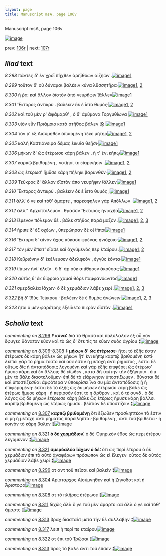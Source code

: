 ```yaml
---
layout: page
title: Manuscript msA, page 106v
---
```


Manuscript msA, page 106v

[![image](http://www.homermultitext.org/iipsrv?OBJ=IIP,1.0&FIF=/project/homer/pyramidal/deepzoom/hmt/vaimg/2017a/VA106VN_0609.tif&WID=100&CVT=JPEG)](http://www.homermultitext.org/ict2/?urn=urn:cite2:hmt:vaimg.2017a:VA106VN_0609)

prev:  [106r](../106r) | next:  [107r](../107r)

## *Iliad* text

*8.298* <a id="8.298"/> πάντες δ' ἐν χροῒ πῆχθεν ἀρηϊθόων αἰζηῶν .[![image](http://www.homermultitext.org/iipsrv?OBJ=IIP,1.0&FIF=/project/homer/pyramidal/deepzoom/hmt/vaimg/2017a/VA106VN_0609.tif&RGN=0.4505,0.2434,0.4184,0.0361&WID=1000&CVT=JPEG)](http://www.homermultitext.org/ict2/?urn=urn:cite2:hmt:vaimg.2017a:VA106VN_0609@0.4505,0.2434,0.4184,0.0361)[1](#msA_8.1)

*8.299* <a id="8.299"/> τοῦτον δ' οὐ δύναμαι βαλέειν κύνα λϋσσητῆρα·[![image](http://www.homermultitext.org/iipsrv?OBJ=IIP,1.0&FIF=/project/homer/pyramidal/deepzoom/hmt/vaimg/2017a/VA106VN_0609.tif&RGN=0.4344,0.266,0.4505,0.0323&WID=1000&CVT=JPEG)](http://www.homermultitext.org/ict2/?urn=urn:cite2:hmt:vaimg.2017a:VA106VN_0609@0.4344,0.266,0.4505,0.0323)[1](#msA_8.1), [2](#msA_8.204)

*8.300* <a id="8.300"/> ῆ ῥα· καὶ ἄλλον ὀϊστὸν ἀπὸ νευρῆφιν ἴ̈αλλεν[![image](http://www.homermultitext.org/iipsrv?OBJ=IIP,1.0&FIF=/project/homer/pyramidal/deepzoom/hmt/vaimg/2017a/VA106VN_0609.tif&RGN=0.4464,0.2863,0.4114,0.0323&WID=1000&CVT=JPEG)](http://www.homermultitext.org/ict2/?urn=urn:cite2:hmt:vaimg.2017a:VA106VN_0609@0.4464,0.2863,0.4114,0.0323)[1](#msA_8.1)

*8.301* <a id="8.301"/> Ἕκτορος ἀντικρὺ . 					βαλέειν δέ ἑ ΐετο θυμός·[![image](http://www.homermultitext.org/iipsrv?OBJ=IIP,1.0&FIF=/project/homer/pyramidal/deepzoom/hmt/vaimg/2017a/VA106VN_0609.tif&RGN=0.4434,0.3043,0.4114,0.0323&WID=1000&CVT=JPEG)](http://www.homermultitext.org/ict2/?urn=urn:cite2:hmt:vaimg.2017a:VA106VN_0609@0.4434,0.3043,0.4114,0.0323)[1](#msA_8.1), [2](#msAim_8.212)

*8.302* <a id="8.302"/> καὶ τοῦ μὲν ρ' ἀφάμαρθ' , ὁ δ' ἀμύμονα Γοργυθίωνα 				[![image](http://www.homermultitext.org/iipsrv?OBJ=IIP,1.0&FIF=/project/homer/pyramidal/deepzoom/hmt/vaimg/2017a/VA106VN_0609.tif&RGN=0.4505,0.3186,0.4384,0.0323&WID=1000&CVT=JPEG)](http://www.homermultitext.org/ict2/?urn=urn:cite2:hmt:vaimg.2017a:VA106VN_0609@0.4505,0.3186,0.4384,0.0323)[1](#msA_8.1)

*8.303* <a id="8.303"/> υἱὸν εῢν Πριάμοιο κατὰ στῆθος βάλεν ἰ̈ῷ·[![image](http://www.homermultitext.org/iipsrv?OBJ=IIP,1.0&FIF=/project/homer/pyramidal/deepzoom/hmt/vaimg/2017a/VA106VN_0609.tif&RGN=0.4354,0.3396,0.4164,0.0323&WID=1000&CVT=JPEG)](http://www.homermultitext.org/ict2/?urn=urn:cite2:hmt:vaimg.2017a:VA106VN_0609@0.4354,0.3396,0.4164,0.0323)[1](#msA_8.1)

*8.304* <a id="8.304"/> τόν ῥ' ἐξ Αισύμηθεν ὀπυιομένη τέκε μήτηρ[![image](http://www.homermultitext.org/iipsrv?OBJ=IIP,1.0&FIF=/project/homer/pyramidal/deepzoom/hmt/vaimg/2017a/VA106VN_0609.tif&RGN=0.4535,0.3576,0.4074,0.0323&WID=1000&CVT=JPEG)](http://www.homermultitext.org/ict2/?urn=urn:cite2:hmt:vaimg.2017a:VA106VN_0609@0.4535,0.3576,0.4074,0.0323)[1](#msA_8.1), [2](#msAim_8.213)

*8.305* <a id="8.305"/> καλὴ Καστιάνειρα δέμας 					ἐικυῖα θεῇσι·[![image](http://www.homermultitext.org/iipsrv?OBJ=IIP,1.0&FIF=/project/homer/pyramidal/deepzoom/hmt/vaimg/2017a/VA106VN_0609.tif&RGN=0.4535,0.3779,0.4134,0.0323&WID=1000&CVT=JPEG)](http://www.homermultitext.org/ict2/?urn=urn:cite2:hmt:vaimg.2017a:VA106VN_0609@0.4535,0.3779,0.4134,0.0323)[1](#msA_8.1)

*8.306* <a id="8.306"/> μήκων δ' ὣς ἑτέρωσε κάρη βάλεν . ἥ τ' ἐνι κήπῳ[![image](http://www.homermultitext.org/iipsrv?OBJ=IIP,1.0&FIF=/project/homer/pyramidal/deepzoom/hmt/vaimg/2017a/VA106VN_0609.tif&RGN=0.4394,0.3959,0.4535,0.0316&WID=1000&CVT=JPEG)](http://www.homermultitext.org/ict2/?urn=urn:cite2:hmt:vaimg.2017a:VA106VN_0609@0.4394,0.3959,0.4535,0.0316)[1](#msA_8.1)

*8.307* <a id="8.307"/> καρπῷ βριθομένη , νοτίῃσί τε εἰαρινῇσιν .[![image](http://www.homermultitext.org/iipsrv?OBJ=IIP,1.0&FIF=/project/homer/pyramidal/deepzoom/hmt/vaimg/2017a/VA106VN_0609.tif&RGN=0.4404,0.414,0.4454,0.0316&WID=1000&CVT=JPEG)](http://www.homermultitext.org/ict2/?urn=urn:cite2:hmt:vaimg.2017a:VA106VN_0609@0.4404,0.414,0.4454,0.0316)[1](#msA_8.207), [2](#msA_8.1)

*8.308* <a id="8.308"/> ὡς ἑτέρωσ' ἤμῡσε κάρη πήληκι βαρυνθέν·[![image](http://www.homermultitext.org/iipsrv?OBJ=IIP,1.0&FIF=/project/homer/pyramidal/deepzoom/hmt/vaimg/2017a/VA106VN_0609.tif&RGN=0.4424,0.4305,0.4244,0.0316&WID=1000&CVT=JPEG)](http://www.homermultitext.org/ict2/?urn=urn:cite2:hmt:vaimg.2017a:VA106VN_0609@0.4424,0.4305,0.4244,0.0316)[1](#msAim_8.214), [2](#msA_8.1)

*8.309* <a id="8.309"/> Τεῦκρος δ' ἄλλον 					ὀϊστὸν ἀπο νευρῆφιν ἴ̈αλλεν[![image](http://www.homermultitext.org/iipsrv?OBJ=IIP,1.0&FIF=/project/homer/pyramidal/deepzoom/hmt/vaimg/2017a/VA106VN_0609.tif&RGN=0.4555,0.45,0.4294,0.0346&WID=1000&CVT=JPEG)](http://www.homermultitext.org/ict2/?urn=urn:cite2:hmt:vaimg.2017a:VA106VN_0609@0.4555,0.45,0.4294,0.0346)[1](#msA_8.1)

*8.310* <a id="8.310"/> Ἕκτορος ἀντικρὺ . 					βαλέειν δέ ἑ ΐετο θυμὸς ,[![image](http://www.homermultitext.org/iipsrv?OBJ=IIP,1.0&FIF=/project/homer/pyramidal/deepzoom/hmt/vaimg/2017a/VA106VN_0609.tif&RGN=0.4555,0.4688,0.4084,0.0346&WID=1000&CVT=JPEG)](http://www.homermultitext.org/ict2/?urn=urn:cite2:hmt:vaimg.2017a:VA106VN_0609@0.4555,0.4688,0.4084,0.0346)[1](#msA_8.1)

*8.311* <a id="8.311"/> ἀλλ' ό γε καὶ τόθ' ἅμαρτε , παρέσφηλεν γὰρ Ἀπόλλων ·[![image](http://www.homermultitext.org/iipsrv?OBJ=IIP,1.0&FIF=/project/homer/pyramidal/deepzoom/hmt/vaimg/2017a/VA106VN_0609.tif&RGN=0.4555,0.4853,0.4334,0.0361&WID=1000&CVT=JPEG)](http://www.homermultitext.org/ict2/?urn=urn:cite2:hmt:vaimg.2017a:VA106VN_0609@0.4555,0.4853,0.4334,0.0361)[1](#msA_8.1), [2](#msAim_8.215)

*8.312* <a id="8.312"/> ἀλλ`' Ἀρχεπτόλεμον . 					θρασὺν Ἕκτορος ἡνιοχῆα[![image](http://www.homermultitext.org/iipsrv?OBJ=IIP,1.0&FIF=/project/homer/pyramidal/deepzoom/hmt/vaimg/2017a/VA106VN_0609.tif&RGN=0.4424,0.5064,0.4454,0.0353&WID=1000&CVT=JPEG)](http://www.homermultitext.org/ict2/?urn=urn:cite2:hmt:vaimg.2017a:VA106VN_0609@0.4424,0.5064,0.4454,0.0353)[1](#msA_8.1), [2](#msA_8.208)

*8.313* <a id="8.313"/> ϊέμενον πόλεμον δὲ . βάλε στῆθος παρὰ μαζὸν .[![image](http://www.homermultitext.org/iipsrv?OBJ=IIP,1.0&FIF=/project/homer/pyramidal/deepzoom/hmt/vaimg/2017a/VA106VN_0609.tif&RGN=0.4474,0.5237,0.4424,0.0376&WID=1000&CVT=JPEG)](http://www.homermultitext.org/ict2/?urn=urn:cite2:hmt:vaimg.2017a:VA106VN_0609@0.4474,0.5237,0.4424,0.0376)[1](#msAint_8.219), [2](#msAim_8.216), [3](#msA_8.1)

*8.314* <a id="8.314"/> ήριπε δ' ἐξ οχέων , ὑπερώησαν δέ οἱ ἵ̈πποι[![image](http://www.homermultitext.org/iipsrv?OBJ=IIP,1.0&FIF=/project/homer/pyramidal/deepzoom/hmt/vaimg/2017a/VA106VN_0609.tif&RGN=0.4575,0.544,0.4014,0.0353&WID=1000&CVT=JPEG)](http://www.homermultitext.org/ict2/?urn=urn:cite2:hmt:vaimg.2017a:VA106VN_0609@0.4575,0.544,0.4014,0.0353)[1](#msA_8.1)

*8.316* <a id="8.316"/> Ἕκτορα δ' αἰνὸν ἄχος 					πύκασε φρένας ἡνιόχοιο·[![image](http://www.homermultitext.org/iipsrv?OBJ=IIP,1.0&FIF=/project/homer/pyramidal/deepzoom/hmt/vaimg/2017a/VA106VN_0609.tif&RGN=0.4424,0.5642,0.4545,0.0331&WID=1000&CVT=JPEG)](http://www.homermultitext.org/ict2/?urn=urn:cite2:hmt:vaimg.2017a:VA106VN_0609@0.4424,0.5642,0.4545,0.0331)[1](#msA_8.1), [2](#msAint_8.220)

*8.317* <a id="8.317"/> τὸν μὲν ἔπειτ' εἴασε καὶ ἀχνύμενός περ ἑταίρου .[![image](http://www.homermultitext.org/iipsrv?OBJ=IIP,1.0&FIF=/project/homer/pyramidal/deepzoom/hmt/vaimg/2017a/VA106VN_0609.tif&RGN=0.4374,0.583,0.4585,0.0368&WID=1000&CVT=JPEG)](http://www.homermultitext.org/ict2/?urn=urn:cite2:hmt:vaimg.2017a:VA106VN_0609@0.4374,0.583,0.4585,0.0368)[1](#msA_8.1), [2](#msAim_8.217)

*8.318* <a id="8.318"/> Κεβριόνην δ' ἐκέλευσεν 					ἀδελφεὸν , ἐγγὺς ἐόντα·[![image](http://www.homermultitext.org/iipsrv?OBJ=IIP,1.0&FIF=/project/homer/pyramidal/deepzoom/hmt/vaimg/2017a/VA106VN_0609.tif&RGN=0.4585,0.6011,0.4354,0.0331&WID=1000&CVT=JPEG)](http://www.homermultitext.org/ict2/?urn=urn:cite2:hmt:vaimg.2017a:VA106VN_0609@0.4585,0.6011,0.4354,0.0331)[1](#msA_8.1)

*8.319* <a id="8.319"/> ἵ̈ππων ἡνί' ἑλεῖν . ὃ δ' ὰρ οὐκ απίθησεν ἀκούσας·[![image](http://www.homermultitext.org/iipsrv?OBJ=IIP,1.0&FIF=/project/homer/pyramidal/deepzoom/hmt/vaimg/2017a/VA106VN_0609.tif&RGN=0.4585,0.6183,0.4444,0.0383&WID=1000&CVT=JPEG)](http://www.homermultitext.org/ict2/?urn=urn:cite2:hmt:vaimg.2017a:VA106VN_0609@0.4585,0.6183,0.4444,0.0383)[1](#msA_8.1)

*8.320* <a id="8.320"/> αὐτὸς δ' ἐκ δίφροιο χαμαὶ θόρε παμφανόωντος[![image](http://www.homermultitext.org/iipsrv?OBJ=IIP,1.0&FIF=/project/homer/pyramidal/deepzoom/hmt/vaimg/2017a/VA106VN_0609.tif&RGN=0.4635,0.6356,0.4354,0.0353&WID=1000&CVT=JPEG)](http://www.homermultitext.org/ict2/?urn=urn:cite2:hmt:vaimg.2017a:VA106VN_0609@0.4635,0.6356,0.4354,0.0353)[1](#msA_8.1)

*8.321* <a id="8.321"/> σμερδαλέα ἰ̈άχων· ὁ δὲ χερμάδιον λάβε χειρὶ .[![image](http://www.homermultitext.org/iipsrv?OBJ=IIP,1.0&FIF=/project/homer/pyramidal/deepzoom/hmt/vaimg/2017a/VA106VN_0609.tif&RGN=0.4525,0.6544,0.4424,0.0383&WID=1000&CVT=JPEG)](http://www.homermultitext.org/ict2/?urn=urn:cite2:hmt:vaimg.2017a:VA106VN_0609@0.4525,0.6544,0.4424,0.0383)[1](#msA_8.1), [2](#msA_8.210), [3](#msA_8.209)

*8.322* <a id="8.322"/> βῆ δ' ϊθὺς Τεύκρου · 					βαλέειν δέ ἑ θυμὸς ἀνώγειν·[![image](http://www.homermultitext.org/iipsrv?OBJ=IIP,1.0&FIF=/project/homer/pyramidal/deepzoom/hmt/vaimg/2017a/VA106VN_0609.tif&RGN=0.4494,0.6732,0.4545,0.0346&WID=1000&CVT=JPEG)](http://www.homermultitext.org/ict2/?urn=urn:cite2:hmt:vaimg.2017a:VA106VN_0609@0.4494,0.6732,0.4545,0.0346)[1](#msAim_8.218), [2](#msA_8.1), [3](#msAext_8.221)

*8.323* <a id="8.323"/> ἤτοι ὁ μὲν φαρέτρης ἐξείλετο πικρὸν ὀϊστὸν .[![image](http://www.homermultitext.org/iipsrv?OBJ=IIP,1.0&FIF=/project/homer/pyramidal/deepzoom/hmt/vaimg/2017a/VA106VN_0609.tif&RGN=0.4645,0.6935,0.4044,0.0338&WID=1000&CVT=JPEG)](http://www.homermultitext.org/ict2/?urn=urn:cite2:hmt:vaimg.2017a:VA106VN_0609@0.4645,0.6935,0.4044,0.0338)[1](#msA_8.1)

## *Scholia* text

*commenting on* [8.299](#8.299)  <a id="msA_8.204"/> **‡ κύνα⁚** διὰ τὸ θρασὺ καὶ πολύλαλον ἐξ οὗ νῦν ἔφυγες θάνατον κύον καὶ τὸ ὡς δ' ὅτε τίς τε κύων συὸς ἀγρίου ⁑[![image](http://www.homermultitext.org/iipsrv?OBJ=IIP,1.0&FIF=/project/homer/pyramidal/deepzoom/hmt/vaimg/2017a/VA106VN_0609.tif&RGN=0.1743,0.1341,0.6634,0.035&WID=1000&CVT=JPEG)](http://www.homermultitext.org/ict2/?urn=urn:cite2:hmt:vaimg.2017a:VA106VN_0609@0.1743,0.1341,0.6634,0.035)

*commenting on* [8.306-8.308](#8.306-8.308)  <a id="msA_8.205"/> **‡ μήκων δ' ὡς ἑτέρωσε·** ἤτοι τὸ ἑξῆς ἐστιν ἑτέρωσε δὲ κάρη βάλεν ὡς μήκων ἥτ' ἐνι κήπῳ καρπῷ βριθομένη ἐστί· λείπει γὰρ τὸ ῥῆμα τοῦτο καὶ οὐκ ἐστιν ἡ μετοχὴ ἀντὶ ῥήματος , ἔσται δὲ οὕτως δῖς ἡ ἀνταπόδοσις λεγομένη καὶ γὰρ ἑξῆς ἐπιφέρει ὣς ἑτέρωσ' ἤμυσε κάρη καὶ ἐν ἄλλοις δὲ εἴωθεν , κατα δὴ ταύτην τὴν ἐξήγησιν . ἐπι μὲν τὸ βάλε διαστελοῦμεν· ἐπὶ δὲ τὸ εἰἀρινῃσιν ὑποστίξωμεν . δύναται δὲ καὶ ὑποστίζεσθαι ἀμφότερα ν ὑποκρίσει ἵνα συ μία ἀνταπόδοσις ᾖ ἡ ἐπιφερομένη· ἔσται δὲ τὸ ἑξῆς ὡς δε μήκων ἑτέρωσε κάρη βάλε ὣς ἑτέρως ἤμυσε κάρη · ἠ περισσόν ἐστί τὸ η ἄρθρον . καὶ ὁ τέ συνδ . ὁ δὲ λόγος ὡς δε μήκων ἑτέρωσε κάρη βάλε ὣς ἑτέρως ἤμυσε κάρη βάλλει καρπῷ βριθομένη ὡς ἑτέρως ἤμυσε . βέλτιον δὲ ὑποστίζειν ⁑[![image](http://www.homermultitext.org/iipsrv?OBJ=IIP,1.0&FIF=/project/homer/pyramidal/deepzoom/hmt/vaimg/2017a/VA106VN_0609.tif&RGN=0.1777,0.3958,0.226,0.2532&WID=1000&CVT=JPEG)](http://www.homermultitext.org/ict2/?urn=urn:cite2:hmt:vaimg.2017a:VA106VN_0609@0.1777,0.3958,0.226,0.2532)

*commenting on* [8.307](#8.307)  <a id="msA_8.207"/> **καρπῷ βριθομένῃ** ὅτι ἔξωθεν προσληπτέον τὸ ἐστιν εἰ μη ἡ μετοχη ἀντι ρήματος παρείληπται· βριθομένη , ἀντι τοῦ βρίθεται · ἠ κοινὸν τὸ κάρη βαλεν ⁑[![image](http://www.homermultitext.org/iipsrv?OBJ=IIP,1.0&FIF=/project/homer/pyramidal/deepzoom/hmt/vaimg/2017a/VA106VN_0609.tif&RGN=0.1829,0.6642,0.2406,0.0669&WID=1000&CVT=JPEG)](http://www.homermultitext.org/ict2/?urn=urn:cite2:hmt:vaimg.2017a:VA106VN_0609@0.1829,0.6642,0.2406,0.0669)

*commenting on* [8.321](#8.321)  <a id="msA_8.209"/> **ὁ δὲ χερμάδιον⁚** ὁ δὲ Ὁμηρικὸν ἔθος ὡς περι ἑτέρου λεγόμενον ⁑[![image](http://www.homermultitext.org/iipsrv?OBJ=IIP,1.0&FIF=/project/homer/pyramidal/deepzoom/hmt/vaimg/2017a/VA106VN_0609.tif&RGN=0.4823,0.7273,0.3797,0.0399&WID=1000&CVT=JPEG)](http://www.homermultitext.org/ict2/?urn=urn:cite2:hmt:vaimg.2017a:VA106VN_0609@0.4823,0.7273,0.3797,0.0399)

*commenting on* [8.321](#8.321)  <a id="msA_8.210"/> **σμερδαλέα ϊάχων ὁ δέ⁚** ὅτι ὡς περὶ ἑτερου ὁ δὲ χερμάδιον ἐπι τὸ αὐτὸ ἀναφέρων πρόσωπον ὡς εἰ ἔλεγεν· οὗτος δὲ αὐτὸς χερμάδιον λάβε χειρί ⁑[![image](http://www.homermultitext.org/iipsrv?OBJ=IIP,1.0&FIF=/project/homer/pyramidal/deepzoom/hmt/vaimg/2017a/VA106VN_0609.tif&RGN=0.1877,0.7413,0.6866,0.0659&WID=1000&CVT=JPEG)](http://www.homermultitext.org/ict2/?urn=urn:cite2:hmt:vaimg.2017a:VA106VN_0609@0.1877,0.7413,0.6866,0.0659)

*commenting on* [8.296](#8.296)  <a id="msAim_8.211.comment"/> οτ αντ τοῦ πεῖσαι καὶ βαλεῖν ⁑[![image](http://www.homermultitext.org/iipsrv?OBJ=IIP,1.0&FIF=/project/homer/pyramidal/deepzoom/hmt/vaimg/2017a/VA106VN_0609.tif&RGN=0.3826,0.2738,0.0629,0.0311&WID=1000&CVT=JPEG)](http://www.homermultitext.org/ict2/?urn=urn:cite2:hmt:vaimg.2017a:VA106VN_0609@0.3826,0.2738,0.0629,0.0311)

*commenting on* [8.304](#8.304)  <a id="msAim_8.213.comment"/> Ἀρίσταρχος Αἱσύμνηθεν καὶ ἡ Ζηνοδοτ καὶ ἡ Ἀριστοφα[![image](http://www.homermultitext.org/iipsrv?OBJ=IIP,1.0&FIF=/project/homer/pyramidal/deepzoom/hmt/vaimg/2017a/VA106VN_0609.tif&RGN=0.3903,0.3697,0.0637,0.0498&WID=1000&CVT=JPEG)](http://www.homermultitext.org/ict2/?urn=urn:cite2:hmt:vaimg.2017a:VA106VN_0609@0.3903,0.3697,0.0637,0.0498)

*commenting on* [8.308](#8.308)  <a id="msAim_8.214.comment"/> οτ τὸ πλῆρες ἑτέρωσε ⁑[![image](http://www.homermultitext.org/iipsrv?OBJ=IIP,1.0&FIF=/project/homer/pyramidal/deepzoom/hmt/vaimg/2017a/VA106VN_0609.tif&RGN=0.3957,0.4456,0.0543,0.0268&WID=1000&CVT=JPEG)](http://www.homermultitext.org/ict2/?urn=urn:cite2:hmt:vaimg.2017a:VA106VN_0609@0.3957,0.4456,0.0543,0.0268)

*commenting on* [8.311](#8.311)  <a id="msAim_8.215.comment"/> διχῶς ἀλλ ὅ γε τοῦ μὲν άμαρτε καὶ ἀλλ ὁ γε καὶ τόθ' άμαρτε ⁑[![image](http://www.homermultitext.org/iipsrv?OBJ=IIP,1.0&FIF=/project/homer/pyramidal/deepzoom/hmt/vaimg/2017a/VA106VN_0609.tif&RGN=0.398,0.5001,0.0637,0.0457&WID=1000&CVT=JPEG)](http://www.homermultitext.org/ict2/?urn=urn:cite2:hmt:vaimg.2017a:VA106VN_0609@0.398,0.5001,0.0637,0.0457)

*commenting on* [8.313](#8.313)  <a id="msAim_8.216.comment"/> βραχ διασταλτ μετα τὴν δὲ συλλαβην ⁑[![image](http://www.homermultitext.org/iipsrv?OBJ=IIP,1.0&FIF=/project/homer/pyramidal/deepzoom/hmt/vaimg/2017a/VA106VN_0609.tif&RGN=0.3969,0.5413,0.0649,0.0354&WID=1000&CVT=JPEG)](http://www.homermultitext.org/ict2/?urn=urn:cite2:hmt:vaimg.2017a:VA106VN_0609@0.3969,0.5413,0.0649,0.0354)

*commenting on* [8.317](#8.317)  <a id="msAim_8.217.comment"/> λειπ ἡ περὶ πε εταίρου[![image](http://www.homermultitext.org/iipsrv?OBJ=IIP,1.0&FIF=/project/homer/pyramidal/deepzoom/hmt/vaimg/2017a/VA106VN_0609.tif&RGN=0.4063,0.6003,0.0517,0.0287&WID=1000&CVT=JPEG)](http://www.homermultitext.org/ict2/?urn=urn:cite2:hmt:vaimg.2017a:VA106VN_0609@0.4063,0.6003,0.0517,0.0287)

*commenting on* [8.322](#8.322)  <a id="msAim_8.218.comment"/> οτ ἐπι τοῦ Τρῶσαι ⁑[![image](http://www.homermultitext.org/iipsrv?OBJ=IIP,1.0&FIF=/project/homer/pyramidal/deepzoom/hmt/vaimg/2017a/VA106VN_0609.tif&RGN=0.4151,0.6896,0.042,0.0294&WID=1000&CVT=JPEG)](http://www.homermultitext.org/ict2/?urn=urn:cite2:hmt:vaimg.2017a:VA106VN_0609@0.4151,0.6896,0.042,0.0294)

*commenting on* [8.313](#8.313)  <a id="msAint_8.219.comment"/> πρὸς τὸ βάλε ἀντι τοῦ έπσεν ⁑[![image](http://www.homermultitext.org/iipsrv?OBJ=IIP,1.0&FIF=/project/homer/pyramidal/deepzoom/hmt/vaimg/2017a/VA106VN_0609.tif&RGN=0.8811,0.5276,0.0251,0.0442&WID=1000&CVT=JPEG)](http://www.homermultitext.org/ict2/?urn=urn:cite2:hmt:vaimg.2017a:VA106VN_0609@0.8811,0.5276,0.0251,0.0442)